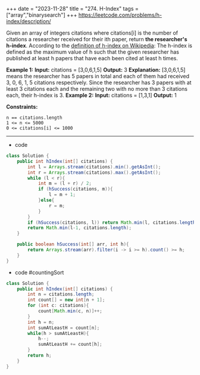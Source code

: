 +++ 
date = "2023-11-28"
title = "274. H-Index"
tags = ["array","binarysearch"]
+++
https://leetcode.com/problems/h-index/description/

Given an array of integers citations where citations[i] is the number of citations a researcher received for their ith paper, return __the researcher's h-index__.
According to the [definition of h-index on Wikipedia](https://en.wikipedia.org/wiki/H-index): The h-index is defined as the maximum value of h such that the given researcher has published at least h papers that have each been cited at least h times.
 
**Example 1:**
**Input:** citations = [3,0,6,1,5] **Output:** 3 **Explanation:** [3,0,6,1,5] means the researcher has 5 papers in total and each of them had received 3, 0, 6, 1, 5 citations respectively. Since the researcher has 3 papers with at least 3 citations each and the remaining two with no more than 3 citations each, their h-index is 3. 
**Example 2:**
**Input:** citations = [1,3,1] **Output:** 1 
 
**Constraints:**
 	
	n == citations.length 	
	1 <= n <= 5000 	
	0 <= citations[i] <= 1000

---
- code
```java
class Solution {
    public int hIndex(int[] citations) {
        int l = Arrays.stream(citations).min().getAsInt();
        int r = Arrays.stream(citations).max().getAsInt();
        while (l < r){
            int m = (l + r) / 2;
            if (hSuccess(citations, m)){
                l = m + 1;
            }else{
                r = m;
            }
        }
        if (hSuccess(citations, l)) return Math.min(l, citations.length);
        return Math.min(l-1, citations.length);
    }

    public boolean hSuccess(int[] arr, int h){
        return Arrays.stream(arr).filter(i -> i >= h).count() >= h;
    }
}
```
- code #countingSort
```java
class Solution {
    public int hIndex(int[] citations) {
        int n = citations.length;
        int count[] = new int[n + 1];
        for (int c: citations){
            count[Math.min(c, n)]++;
        }
        int h = n;
        int sumAtLeastH = count[n];
        while(h > sumAtLeastH){
            h--;
            sumAtLeastH += count[h];
        }
        return h;
    }
}
```
